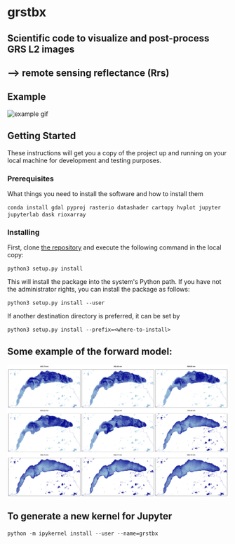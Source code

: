 # **grstbx**
## **Scientific code to visualize and post-process GRS L2 images** 
## --> remote sensing reflectance (Rrs) 

## Example
![example gif](illustration/grstbx_visual_tool.gif)

## Getting Started

These instructions will get you a copy of the project up and running on your local machine for development and testing purposes.

### Prerequisites

What things you need to install the software and how to install them

```
conda install gdal pyproj rasterio datashader cartopy hvplot jupyter jupyterlab dask rioxarray
```

### Installing

First, clone [the repository](https://github.com/Tristanovsk/invRrs#) and execute the following command in the
local copy:

```
python3 setup.py install 
```

This will install the package into the system's Python path.
If you have not the administrator rights, you can install the package as follows:

```
python3 setup.py install --user
```

If another destination directory is preferred, it can be set by

```
python3 setup.py install --prefix=<where-to-install>
```

## Some example of the forward model:

![example files](illustration/le_leman_bleu.png)

## To generate a new kernel for Jupyter
```
python -m ipykernel install --user --name=grstbx
```